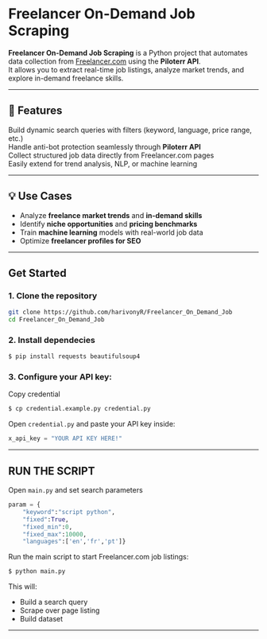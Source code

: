 # Freelancer On-Demand Job Scraping

**Freelancer On-Demand Job Scraping** is a Python project that automates data collection from [Freelancer.com](https://www.freelancer.com) using the **Piloterr API**.  
It allows you to extract real-time job listings, analyze market trends, and explore in-demand freelance skills.

---

## 🚀 Features

Build dynamic search queries with filters (keyword, language, price range, etc.)  
Handle anti-bot protection seamlessly through **Piloterr API**  
Collect structured job data directly from Freelancer.com pages  
Easily extend for trend analysis, NLP, or machine learning  

---

## 💡 Use Cases

- Analyze **freelance market trends** and **in-demand skills**  
- Identify **niche opportunities** and **pricing benchmarks**  
- Train **machine learning** models with real-world job data  
- Optimize **freelancer profiles for SEO**  

---

## Get Started

### 1. Clone the repository
```bash
git clone https://github.com/harivonyR/Freelancer_On_Demand_Job
cd Freelancer_On_Demand_Job
```

### 2. Install dependecies
```bash
$ pip install requests beautifulsoup4
```

### 3. Configure your API key:  
Copy credential
```bash
$ cp credential.example.py credential.py
```

Open `credential.py` and paste your API key inside:  
```python
x_api_key = "YOUR API KEY HERE!"
```

---

## RUN THE SCRIPT

Open `main.py` and set search parameters

```python
param = {
    "keyword":"script python",
    "fixed":True,
    "fixed_min":0,
    "fixed_max":10000,
    "languages":['en','fr','pt']}
```

Run the main script to start Freelancer.com job listings:  
```bash
$ python main.py
```

This will:  
- Build a search query 
- Scrape over page listing 
- Build dataset

---